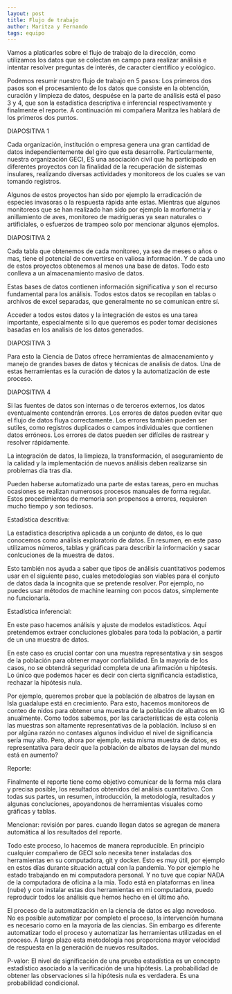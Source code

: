 ```yaml
---
layout: post
title: Flujo de trabajo
author: Maritza y Fernando
tags: equipo
---
```


Vamos a platicarles sobre el flujo de trabajo de la dirección, como utilizamos los datos que se colectan en campo para realizar análisis e intentar resolver preguntas de interés, de caracter científico y ecológico.

Podemos resumir nuestro flujo de trabajo en 5 pasos: Los primeros dos pasos son el procesamiento de los datos que consiste en la obtención, curación y limpieza de datos, despuése en la parte de análisis está el paso 3 y 4, que son la estadística descriptiva e inferencial respectivamente y finalmente el reporte. A continuación mi compañera Maritza les hablará de los primeros dos puntos.

DIAPOSITIVA 1

Cada organización, institución o empresa genera una gran cantidad de datos independientemente del giro que esta desarrolle. 
Particularmente, nuestra organización GECI, ES una asociación civil que ha participado en diferentes proyectos con la finalidad de la recuperación de sistemas insulares, realizando diversas actividades y monitoreos de los cuales se van tomando registros.

Algunos de estos proyectos han sido por ejemplo la erradicación de especies invasoras o la respuesta rápida ante estas. Mientras que algunos monitoreos que se han realizado han sido por ejemplo la morfometría y anillamiento de aves, monitoreo de madrigueras ya sean naturales o artificiales, o esfuerzos de trampeo solo por mencionar algunos ejemplos.

DIAPOSITIVA 2

Cada tabla que obtenemos de cada monitoreo, ya sea de meses o años o mas, tiene el potencial de convertirse en valiosa información. Y de cada uno de estos proyectos obtenemos al menos una base de datos. Todo esto conlleva a un almacenamiento masivo de datos. 

Estas bases de datos contienen información significativa y son el recurso fundamental para los análisis. Todos estos datos se recopilan en tablas o archivos de excel separadas, que generalmente no se comunican entre sí.

Acceder a todos estos datos y la integración de estos es una tarea importante, especialmente si lo que queremos es poder tomar decisiones basadas en los analisis de los datos generados.

DIAPOSITIVA 3

Para esto la Ciencia de Datos ofrece herramientas de almacenamiento y manejo de grandes bases de datos y técnicas de analisis de datos.
Una de estas herramientas es la curación de datos y la automatización de este proceso.

DIAPOSITIVA 4

Si las fuentes de datos son internas o de terceros externos, los datos eventualmente contendrán errores. Los errores de datos pueden evitar que el flujo de datos fluya correctamente. Los errores también pueden ser sutiles, como registros duplicados o campos individuales que contienen datos erróneos.
Los errores de datos pueden ser difíciles de rastrear y resolver rápidamente.

La integración de datos, la limpieza, la transformación, el aseguramiento de la calidad y la implementación de nuevos análisis deben realizarse sin problemas día tras día.

Pueden haberse automatizado una parte de estas tareas, pero en muchas ocasiones se realizan numerosos procesos manuales de forma regular. Estos procedimientos de memoria son propensos a errores, requieren mucho tiempo y son tediosos.

Estadística descritiva:

La estadística descriptiva aplicada a un conjunto de datos, es lo que conocemos como análisis exploratorio de datos. En resumen, en este paso utilizamos números, tablas y gráficas para describir la información y sacar conlcuciones de la muestra de datos. 

Esto también nos ayuda a saber que tipos de análisis cuantitativos podemos usar en el siguiente paso,  cuales metodologías son viables para el conjuto de datos dada la incognita que se pretende resolver. Por ejemplo, no puedes usar métodos de machine learning con pocos datos, simplemente no funcionaría.

Estadística inferencial:

En este paso hacemos análisis y ajuste de modelos estadísticos. Aquí pretendemos extraer concluciones globales para toda la población, a partir de un una muestra de datos.

En este caso es crucial contar con una muestra representativa y sin sesgos de la población para obtener mayor confiabilidad. En la mayoría de los casos, no se obtendrá seguridad completa de una afirmación u hipótesis. Lo único que podemos hacer es decir con cierta significancia estadística, rechazar la hipótesis nula.

Por ejemplo, queremos probar que la población de albatros de laysan en Isla guadalupe está en crecimiento. Para esto, hacemos monitoreos de conteo de nidos para obtener una muestra de la población de albatros en IG anualmente. Como todos sabemos, por las características de esta colonia las muestras son altamente representativas de la población. Incluso si en por algúna  razón no contases algunos individuo el nivel de significancia sería muy alto. Pero, ahora por ejemplo, esta misma muestra de datos, es representativa para decir que la población de albatos de laysan del mundo está en aumento? 

Reporte:

Finalmente el reporte tiene como objetivo comunicar de la forma más clara y precisa posible, los resultados obtenidos del análisis cuantitativo. Con todas sus partes, un resumen, introducción, la metodología, resultados y algunas concluciones, apoyandonos de herramientas visuales como gráficas y tablas.

Mencionar:
revisión por pares.
cuando llegan datos se agregan de manera automática al los resultados del reporte.

Todo este proceso, lo hacemos de manera reproducible. En principio cualquier compañero de GECI solo necesita tener instaladas dos herramientas en su computadora, git y docker. Esto es muy útil, por ejemplo en estos días durante situación actual con la pandemia. Yo por ejemplo he estado trabajando en mi computadora personal. Y no tuve que copiar NADA de la computadora de oficina a la mia. Todo está en plataformas en linea (nube) y con instalar estas dos herramientas en mi computadora, puedo reproducir todos los análisis que hemos hecho en el último año.

El proceso de la automatización en la ciencia de datos es algo novedoso. No es posible automatizar por completo el proceso, la intervención humana es necesario como en la mayoría de las ciencias. Sin embargo es diferente automatizar todo el proceso y automatizar las herramientas utilizadas en el proceso. A largo plazo esta metodología nos proporciona mayor velocidad de respuesta en la generación de nuevos resultados.

P-valor: El nivel de significación de una prueba estadística es un concepto estadístico asociado a la verificación de una hipótesis. La probabilidad de obtener las observaciones si la hipótesis nula es verdadera. Es una probabilidad condicional.
